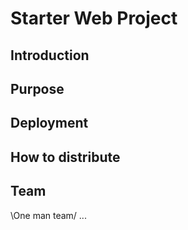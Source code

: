 # Starter Web Project

## Introduction

## Purpose

## Deployment

## How to distribute

## Team
   \One man team/
...
